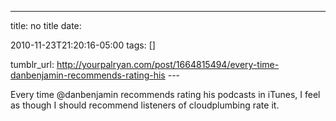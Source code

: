 ---
title: no title
date:

 2010-11-23T21:20:16-05:00 
tags:  []

tumblr_url:
http://yourpalryan.com/post/1664815494/every-time-danbenjamin-recommends-rating-his
\-\--

Every time \@danbenjamin recommends rating his podcasts in iTunes, I
feel as though I should recommend listeners of cloudplumbing rate it.
